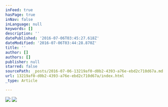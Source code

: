 ```yaml
---
inFeed: true
hasPage: true
inNav: false
inLanguage: null
keywords: []
description: ''
datePublished: '2016-07-06T03:45:27.618Z'
dateModified: '2016-07-06T03:44:28.870Z'
title: ''
author: []
authors: []
publisher: null
starred: false
sourcePath: _posts/2016-07-06-13219af0-d0b2-4393-a76e-ebd2c710d67a.md
url: 13219af0-d0b2-4393-a76e-ebd2c710d67a/index.html
_type: Article

---
```

![](https://the-grid-user-content.s3-us-west-2.amazonaws.com/ba37c1d8-3003-40b3-a8aa-6d7cabb364fb.jpg)
![](https://the-grid-user-content.s3-us-west-2.amazonaws.com/ac153f11-a2da-4a83-bb45-b594a030dee0.jpg)